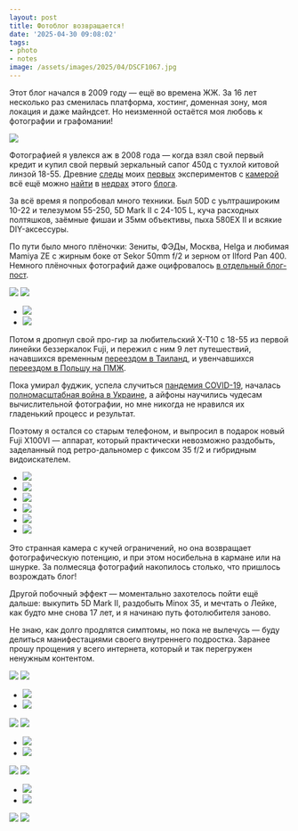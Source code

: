 ```yaml
---
layout: post
title: Фотоблог возвращается!
date: '2025-04-30 09:08:02'
tags:
- photo
- notes
image: /assets/images/2025/04/DSCF1067.jpg
---
```


Этот блог начался в 2009 году — ещё во времена ЖЖ. За 16 лет несколько раз сменилась платформа, хостинг, доменная зону, моя локация и даже майндсет. Но неизменной остаётся моя любовь к фотографии и графомании!

![](/assets/images/2025/04/DSCF1067.jpg)

Фотографией я увлекся аж в 2008 года — когда взял свой первый кредит и купил свой первый зеркальный сапог 450д с тухлой китовой линзой 18-55. Древние [следы](/blog/the-yellowfield/) моих [первых](/blog/photowinter/) экспериментов с [камерой](/blog/unplugged_photo/) всё ещё можно [найти](/blog/trespassing-winter/) в [недрах](/blog/new_photostuff/) этого [блога](/blog/maydays/).

За всё время я попробовал много техники. Был 50D с уьлтрашироким 10-22 и телезумом 55-250, 5D Mark II с 24-105 L, куча расходных полтяшков, заёмные фишаи и 35мм объективы, пыха 580EX II и всякие DIY-аксессуры.

По пути было много плёночки: Зениты, ФЭДы, Москва, Helga и любимая Mamiya ZE с жирным боке от Sekor 50mm f/2 и зерном от Ilford Pan 400. Немного плёночных фотографий даже оцифровалось [в отдельный блог-пост](/blog/film_photos_from_the_past/).

![](/assets/images/2025/04/DSCF1141.jpg)
![](/assets/images/2025/04/DSCF0409.jpg)
- ![](/assets/images/2025/04/DSCF0906.jpg)
- ![](/assets/images/2025/04/DSCF0891.jpg)

Потом я дропнул свой про-гир за любительский X-T10 с 18-55 из первой линейки беззеркалок Fuji, и пережил с ним 9 лет путешествий, начавшихся временным [переездом в Таиланд](/blog/post-phuket/), и увенчавшихся [переездом в Польшу на ПМЖ](/blog/love-poland/).

Пока умирал фуджик, успела случиться [пандемия COVID-19](/blog/2k20/), началась [полномасштабная война в Украине](/blog/fuck-war/), а айфоны научились чудесам вычислительной фотографии, но мне никогда не нравился их гладенький процесс и результат.

Поэтому я остался со старым телефоном, и выпросил в подарок новый Fuji X100VI — аппарат, который практически невозможно раздобыть, заделанный под ретро-дальномер с фиксом 35 f/2 и гибридным видоискателем.

- ![](/assets/images/2025/04/DSCF0648.jpg)
- ![](/assets/images/2025/04/DSCF0627.jpg)
- ![](/assets/images/2025/04/DSCF0894.jpg)
- ![](/assets/images/2025/04/DSCF0896.jpg)
- ![](/assets/images/2025/04/DSCF0715.jpg)
- ![](</assets/images/2025/04/DSCF1559 1.jpg>)

Это странная камера с кучей ограничений, но она возвращает фотографическую потенцию, и при этом носибельна в кармане или на шнурке. За полмесяца фотографий накопилось столько, что пришлось возрождать блог!

Другой побочный эффект — моментально захотелось пойти ещё дальше: выкупить 5D Mark II, раздобыть Minox 35, и мечтать о Лейке, как будто мне снова 17 лет, и я начинаю путь фотолюбителя заново.

Не знаю, как долго продлятся симптомы, но пока не вылечусь — буду делиться манифестациями своего внутреннего подростка. Заранее прошу прощения у всего интернета, который и так перегружен ненужным контентом.


![](/assets/images/2025/04/DSCF0940.jpg)
![](/assets/images/2025/04/DSCF0780.jpg)
- ![](/assets/images/2025/04/DSCF1628.jpg)
- ![](/assets/images/2025/04/DSCF0950.jpg)

![](/assets/images/2025/04/DSCF1039.jpg)
![](/assets/images/2025/04/DSCF1171.jpg)
- ![](/assets/images/2025/04/DSCF0845.jpg)
- ![](/assets/images/2025/04/DSCF1493.jpg)

![](/assets/images/2025/04/DSCF0932.jpg)
![](/assets/images/2025/04/DSCF0992.jpg)
- ![](/assets/images/2025/04/DSCF0864.jpg)
- ![](/assets/images/2025/04/DSCF0869.jpg)

![](/assets/images/2025/04/DSCF1194.jpg)
![](/assets/images/2025/04/DSCF1210.jpg)